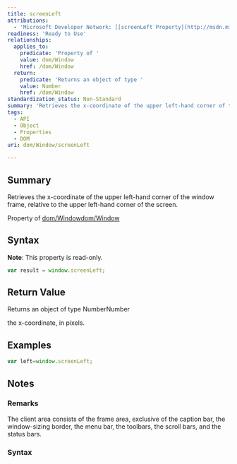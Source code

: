 ```yaml
---
title: screenLeft
attributions:
  - 'Microsoft Developer Network: [[screenLeft Property](http://msdn.microsoft.com/en-us/library/ie/ms534389(v=vs.85).aspx) Article]'
readiness: 'Ready to Use'
relationships:
  applies_to:
    predicate: 'Property of '
    value: dom/Window
    href: /dom/Window
  return:
    predicate: 'Returns an object of type '
    value: Number
    href: /dom/Window
standardization_status: Non-Standard
summary: 'Retrieves the x-coordinate of the upper left-hand corner of the window frame, relative to the upper left-hand corner of the screen. '
tags:
  - API
  - Object
  - Properties
  - DOM
uri: dom/Window/screenLeft

---
```

## <span>Summary</span>

Retrieves the x-coordinate of the upper left-hand corner of the window frame, relative to the upper left-hand corner of the screen.

Property of [dom/Window](/dom/Window)[dom/Window](/dom/Window)

## <span>Syntax</span>

**Note**: This property is read-only.

``` js
var result = window.screenLeft;
```

## <span>Return Value</span>

Returns an object of type NumberNumber

the x-coordinate, in pixels.

## <span>Examples</span>

``` js
var left=window.screenLeft;
```

## <span>Notes</span>

### <span>Remarks</span>

The client area consists of the frame area, exclusive of the caption bar, the window-sizing border, the menu bar, the toolbars, the scroll bars, and the status bars.

### <span>Syntax</span>